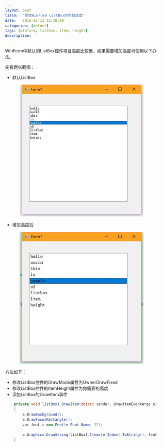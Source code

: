```yaml
---
layout: post
title:  "修改WinForm ListBox的项目高度"
date:   2016-12-12 15:30:00
categories: [dotnet]
tags: [winform, listbox, item, height]
description: 
---
```


<!--more-->

WinForm中默认的ListBox控件项目高度比较低，如果需要增加高度可使用以下办法。

先看两张截图：

* 默认ListBox

<div style="text-align: center;">
<img class="onerow-imgfix" src="/r/listbox1.jpg" border="0" alt="listbox"/>
</div>

* 增加高度后

<div style="text-align: center;">
<img class="onerow-imgfix" src="/r/listbox2.jpg" border="0" alt="listbox"/>
</div>

方法如下：

* 修改ListBox控件的DrawMode属性为OwnerDrawFixed
* 修改ListBox控件的ItemHeight属性为你需要的高度
* 添加ListBox的DrawItem事件

```csharp
    private void listBox1_DrawItem(object sender, DrawItemEventArgs e)
    {
        e.DrawBackground();
        e.DrawFocusRectangle();
        var font = new Font(e.Font.Name, 12);

        e.Graphics.DrawString(listBox1.Items[e.Index].ToString(), font, new SolidBrush(Color.Black), e.Bounds);
    }
```

